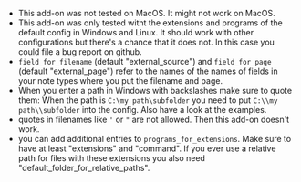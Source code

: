 - This add-on was not tested on MacOS. It might not work on MacOS.
- This add-on was only tested witht the extensions and programs of the default config in Windows and Linux. It should work with other configurations but there's a chance that it does not. In this case you could file a bug report on github. 
- `field_for_filename` (default "external_source") and `field_for_page` (default "external_page") refer to the names of the names of fields in your note types where you put the filename and page.
- When you enter a path in Windows with backslashes make sure to quote them: When the path is `C:\my path\subfolder` you need to put `C:\\my path\\subfolder` into the config. Also have a look at the examples.
- quotes in filenames like `'` or `"` are not allowed. Then this add-on doesn't work.
- you can add additional entries to `programs_for_extensions`. Make sure to have at least "extensions" and "command". If you ever use a relative path for files with these extensions you also need "default_folder_for_relative_paths".
